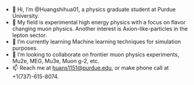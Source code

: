 - 👋 Hi, I’m @Huangshihua01, a physics graduate student at Purdue University.
- 👀 My field is experimental high energy physics with a focus on flavor changing muon physics. Another interest is Axion-like-particles in the lepton sector.
- 🌱 I’m currently learning Machine learning techniques for simulation purposes.
- 💞️ I’m looking to collaborate on frontier muon physics experiments, Mu2e, MEG, Mu3e, Muon g-2, etc.
- 📫 Reach me at huans1151@purdue.edu, or make phone call at +1(737)-615-8074.

<!---
Huangshihua01/Huangshihua01 is a ✨ special ✨ repository because its `README.md` (this file) appears on your GitHub profile.
You can click the Preview link to take a look at your changes.
--->
